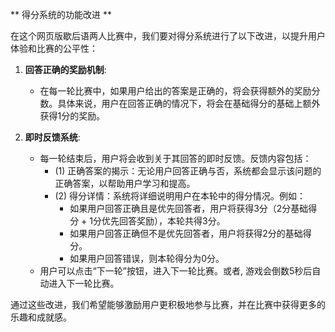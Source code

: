 ** 得分系统的功能改进 **

在这个网页版歇后语两人比赛中，我们要对得分系统进行了以下改进，以提升用户体验和比赛的公平性：

1. **回答正确的奖励机制**:
   - 在每一轮比赛中，如果用户给出的答案是正确的，将会获得额外的奖励分数。具体来说，用户在回答正确的情况下，将会在基础得分的基础上额外获得1分的奖励。

2. **即时反馈系统**:
   - 每一轮结束后，用户将会收到关于其回答的即时反馈。反馈内容包括：
     - (1) 正确答案的揭示：无论用户回答正确与否，系统都会显示该问题的正确答案，以帮助用户学习和提高。
     - (2) 得分详情：系统将详细说明用户在本轮中的得分情况。例如：
       - 如果用户回答正确且是优先回答者，用户将获得3分（2分基础得分 + 1分优先回答奖励），本轮共得3分。
       - 如果用户回答正确但不是优先回答者，用户将获得2分的基础得分。
       - 如果用户回答错误，则本轮得分为0分。
   - 用户可以点击“下一轮”按钮，进入下一轮比赛。或者, 游戏会倒数5秒后自动进入下一轮比赛。

通过这些改进，我们希望能够激励用户更积极地参与比赛，并在比赛中获得更多的乐趣和成就感。
